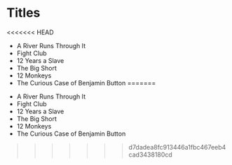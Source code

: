 # Titles

<<<<<<< HEAD
* A River Runs Through It
* Fight Club
* 12 Years a Slave
* The Big Short
* 12 Monkeys
* The Curious Case of Benjamin Button
=======
- A River Runs Through It
- Fight Club
- 12 Years a Slave
- The Big Short
- 12 Monkeys
- The Curious Case of Benjamin Button
>>>>>>> d7dadea8fc913446a1fbc467eeb4cad3438180cd
